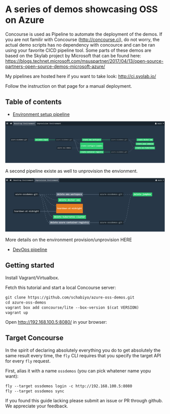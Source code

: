 # A series of demos showcasing OSS on Azure 

Concourse is used as Pipeline to automate the deployment of the demos. If you are not familir with Concourse (http://concourse.ci), do not worry, the actual demo scripts
has no dependency with concource and can be ran using your favorite CICD pipeline tool. Some parts of these demos are based on the Skylab project by Microsoft that can be found here:
https://blogs.technet.microsoft.com/msuspartner/2017/04/13/open-source-partners-open-source-demos-microsoft-azure/

My pipelines are hosted here if you want to take look: http://ci.syolab.io/

Follow the instruction on that page for a manual deployment.


## Table of contents

* [Environment setup pipeline](jumpbox.md)


![Boostrap](/docs/Utility1.PNG "Boostrap")

A second pipeline existe as well to unprovision the envionment.

![Unprovision](/docs/Utility2.PNG "Unprovision")

More details on the environment provision/unprovision HERE

* [DevOps pipeline](demo1.md)



## Getting started

Install Vagrant/Virtualbox.

Fetch this tutorial and start a local Concourse server:

```
git clone https://github.com/schabiyo/azure-oss-demos.git
cd azure-oss-demos
vagrant box add concourse/lite --box-version $(cat VERSION)
vagrant up
```

Open http://192.168.100.5:8080/ in your browser:


Target Concourse
----------------

In the spirit of declaring absolutely everything you do to get absolutely the same result every time, the `fly` CLI requires that you specify the target API for every `fly` request.

First, alias it with a name `ossdemos` (you can pick whatener name yopu want):

```
fly --target ossdemos login -c http://192.168.100.5:8080
fly --target ossdemos sync
```


If you found this guide lacking please submit an issue or PR through github. We appreciate your feedback.

